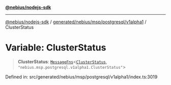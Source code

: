 [**@nebius/nodejs-sdk**](../../../../../../README.md)

---

[@nebius/nodejs-sdk](../../../../../../README.md) / [generated/nebius/msp/postgresql/v1alpha1](../README.md) / ClusterStatus

# Variable: ClusterStatus

> **ClusterStatus**: [`MessageFns`](../../../../../../runtime/protos/core/interfaces/MessageFns.md)\<[`ClusterStatus`](../interfaces/ClusterStatus.md), `"nebius.msp.postgresql.v1alpha1.ClusterStatus"`\>

Defined in: src/generated/nebius/msp/postgresql/v1alpha1/index.ts:3019
